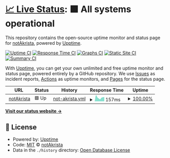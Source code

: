 # [📈 Live Status](https://status.notakrista.com): <!--live status--> **🟩 All systems operational**

This repository contains the open-source uptime monitor and status page for [notAkrista](www.notakrista.com), powered by [Upptime](https://github.com/upptime/upptime).

[![Uptime CI](https://github.com/akrista/upptime/workflows/Uptime%20CI/badge.svg)](https://github.com/akrista/upptime/actions?query=workflow%3A%22Uptime+CI%22)
[![Response Time CI](https://github.com/akrista/upptime/workflows/Response%20Time%20CI/badge.svg)](https://github.com/akrista/upptime/actions?query=workflow%3A%22Response+Time+CI%22)
[![Graphs CI](https://github.com/akrista/upptime/workflows/Graphs%20CI/badge.svg)](https://github.com/akrista/upptime/actions?query=workflow%3A%22Graphs+CI%22)
[![Static Site CI](https://github.com/akrista/upptime/workflows/Static%20Site%20CI/badge.svg)](https://github.com/akrista/upptime/actions?query=workflow%3A%22Static+Site+CI%22)
[![Summary CI](https://github.com/akrista/upptime/workflows/Summary%20CI/badge.svg)](https://github.com/akrista/upptime/actions?query=workflow%3A%22Summary+CI%22)

With [Upptime](https://upptime.js.org), you can get your own unlimited and free uptime monitor and status page, powered entirely by a GitHub repository. We use [Issues](https://github.com/akrista/upptime/issues) as incident reports, [Actions](https://github.com/akrista/upptime/actions) as uptime monitors, and [Pages](https://status.notakrista.com) for the status page.

<!--start: status pages-->
<!-- This summary is generated by Upptime (https://github.com/upptime/upptime) -->
<!-- Do not edit this manually, your changes will be overwritten -->
<!-- prettier-ignore -->
| URL | Status | History | Response Time | Uptime |
| --- | ------ | ------- | ------------- | ------ |
| <img alt="" src="https://www.notakrista.com/favicon.svg" height="13"> [notAkrista](https://www.notakrista.com) | 🟩 Up | [not-akrista.yml](https://github.com/Akrista/upptime/commits/HEAD/history/not-akrista.yml) | <details><summary><img alt="Response time graph" src="./graphs/not-akrista/response-time-week.png" height="20"> 157ms</summary><br><a href="https://status.notakrista.com/history/not-akrista"><img alt="Response time 153" src="https://img.shields.io/endpoint?url=https%3A%2F%2Fraw.githubusercontent.com%2FAkrista%2Fupptime%2FHEAD%2Fapi%2Fnot-akrista%2Fresponse-time.json"></a><br><a href="https://status.notakrista.com/history/not-akrista"><img alt="24-hour response time 198" src="https://img.shields.io/endpoint?url=https%3A%2F%2Fraw.githubusercontent.com%2FAkrista%2Fupptime%2FHEAD%2Fapi%2Fnot-akrista%2Fresponse-time-day.json"></a><br><a href="https://status.notakrista.com/history/not-akrista"><img alt="7-day response time 157" src="https://img.shields.io/endpoint?url=https%3A%2F%2Fraw.githubusercontent.com%2FAkrista%2Fupptime%2FHEAD%2Fapi%2Fnot-akrista%2Fresponse-time-week.json"></a><br><a href="https://status.notakrista.com/history/not-akrista"><img alt="30-day response time 141" src="https://img.shields.io/endpoint?url=https%3A%2F%2Fraw.githubusercontent.com%2FAkrista%2Fupptime%2FHEAD%2Fapi%2Fnot-akrista%2Fresponse-time-month.json"></a><br><a href="https://status.notakrista.com/history/not-akrista"><img alt="1-year response time 153" src="https://img.shields.io/endpoint?url=https%3A%2F%2Fraw.githubusercontent.com%2FAkrista%2Fupptime%2FHEAD%2Fapi%2Fnot-akrista%2Fresponse-time-year.json"></a></details> | <details><summary><a href="https://status.notakrista.com/history/not-akrista">100.00%</a></summary><a href="https://status.notakrista.com/history/not-akrista"><img alt="All-time uptime 100.00%" src="https://img.shields.io/endpoint?url=https%3A%2F%2Fraw.githubusercontent.com%2FAkrista%2Fupptime%2FHEAD%2Fapi%2Fnot-akrista%2Fuptime.json"></a><br><a href="https://status.notakrista.com/history/not-akrista"><img alt="24-hour uptime 100.00%" src="https://img.shields.io/endpoint?url=https%3A%2F%2Fraw.githubusercontent.com%2FAkrista%2Fupptime%2FHEAD%2Fapi%2Fnot-akrista%2Fuptime-day.json"></a><br><a href="https://status.notakrista.com/history/not-akrista"><img alt="7-day uptime 100.00%" src="https://img.shields.io/endpoint?url=https%3A%2F%2Fraw.githubusercontent.com%2FAkrista%2Fupptime%2FHEAD%2Fapi%2Fnot-akrista%2Fuptime-week.json"></a><br><a href="https://status.notakrista.com/history/not-akrista"><img alt="30-day uptime 100.00%" src="https://img.shields.io/endpoint?url=https%3A%2F%2Fraw.githubusercontent.com%2FAkrista%2Fupptime%2FHEAD%2Fapi%2Fnot-akrista%2Fuptime-month.json"></a><br><a href="https://status.notakrista.com/history/not-akrista"><img alt="1-year uptime 100.00%" src="https://img.shields.io/endpoint?url=https%3A%2F%2Fraw.githubusercontent.com%2FAkrista%2Fupptime%2FHEAD%2Fapi%2Fnot-akrista%2Fuptime-year.json"></a></details>

<!--end: status pages-->

[**Visit our status website →**](https://status.notakrista.com)

## 📄 License

- Powered by: [Upptime](https://github.com/upptime/upptime)
- Code: [MIT](./LICENSE) © [notAkrista](www.notakrista.com)
- Data in the `./history` directory: [Open Database License](https://opendatacommons.org/licenses/odbl/1-0/)
